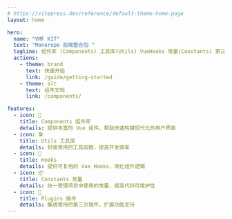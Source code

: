 ```yaml
---
# https://vitepress.dev/reference/default-theme-home-page
layout: home

hero:
  name: "VMF KIT"
  text: "Monorepo 前端整合包 "
  tagline: 组件库 (Components) 工具库(Utils) VueHooks 常量(Constants) 第三方插件(Plugins)
  actions:
    - theme: brand
      text: 快速开始
      link: /guide/getting-started
    - theme: alt
      text: 组件文档
      link: /components/

features:
  - icon: 🧩
    title: Components 组件库
    details: 提供丰富的 Vue 组件，帮助快速构建现代化的用户界面
  - icon: 🛠️
    title: Utils 工具库
    details: 封装常用的工具函数，提高开发效率
  - icon: 🎣
    title: Hooks
    details: 提供可复用的 Vue Hooks，简化组件逻辑
  - icon: 📦
    title: Constants 常量
    details: 统一管理项目中使用的常量，提高代码可维护性
  - icon: 🔌
    title: Plugins 插件
    details: 集成常用的第三方插件，扩展功能支持
---
```

